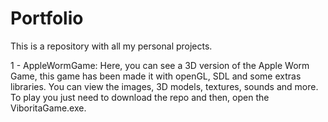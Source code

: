 # Portfolio
This is a repository with all my personal projects.

1 - AppleWormGame: Here, you can see a 3D version of the Apple Worm Game, this game has been made it with openGL, SDL and some extras libraries. You can view the images, 3D models, textures, sounds and more.
To play you just need to download the repo and then, open the ViboritaGame.exe.

